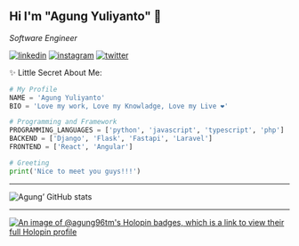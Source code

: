 ## Hi I'm "Agung Yuliyanto" 🤘

_Software Engineer_

[<img src='https://img.shields.io/badge/-LinkedIn-0e76a8?logo=linkedIn' alt='linkedin'>](https://id.linkedin.com/in/agung96tm)
[<img src='https://img.shields.io/badge/Instagram-E4405F?&logo=instagram&logoColor=white' alt='instagram'>](https://www.instagram.com/agung.96tm/)
[<img src='https://img.shields.io/badge/-Twitter-FFFFFF?&logo=Twitter' alt='twitter'>](https://twitter.com/agung96tm)


✨ Little Secret About Me:
```python
# My Profile
NAME = 'Agung Yuliyanto'
BIO = 'Love my work, Love my Knowladge, Love my Live ❤️'

# Programming and Framework
PROGRAMMING_LANGUAGES = ['python', 'javascript', 'typescript', 'php']
BACKEND = ['Django', 'Flask', 'Fastapi', 'Laravel']
FRONTEND = ['React', 'Angular']

# Greeting
print('Nice to meet you guys!!!')
```

---
![Agung’ GitHub stats](https://github-readme-stats.vercel.app/api?username=agung96tm&theme=slateorange&show_icons=true&count_private=true)

---
[![An image of @agung96tm's Holopin badges, which is a link to view their full Holopin profile](https://holopin.me/agung96tm)](https://holopin.io/@agung96tm)
